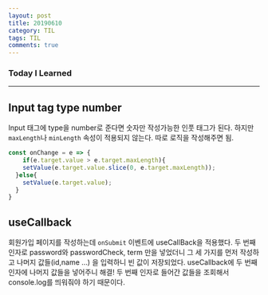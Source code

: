 ```yaml
---
layout: post
title: 20190610
category: TIL
tags: TIL
comments: true
---
```


### Today I Learned

---------

## Input tag type number

Input 태그에 type을 number로 준다면 숫자만 작성가능한 인풋 태그가 된다. 하지만 `maxLength`나 `minLength` 속성이 적용되지 않는다. 따로 로직을 작성해주면 됨.

```javascript
const onChange = e => {
	if(e.target.value > e.target.maxLength){
    setValue(e.target.value.slice(0, e.target.maxLength));
  }else{
    setValue(e.target.value);
  }
}
```



## useCallback

회원가입 페이지를 작성하는데 `onSubmit` 이벤트에 useCallBack을 적용했다. 두 번째 인자로 password와 passwordCheck, term 만을 넣었더니 그 세 가지를 먼저 작성하고 나머지 값들(id,name …) 을 입력하니 빈 값이 저장되었다. useCallback에 두 번째 인자에 나머지 값들을 넣어주니 해결! 두 번째 인자로 들어간 값들을 조회해서 console.log를 띄워줘야 하기 때문이다. 